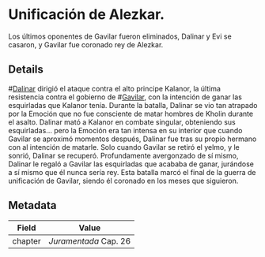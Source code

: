 # Unificación de Alezkar.
Los últimos oponentes de Gavilar fueron eliminados, Dalinar y Evi se casaron, y Gavilar fue coronado rey de Alezkar. 

## Details
#[Dalinar](characters/dalinar) dirigió el ataque contra el alto principe Kalanor, la última resistencia contra el gobierno de #[Gavilar](characters/gavilar), con la intención de ganar las esquirladas que Kalanor tenía. Durante la batalla, Dalinar se vio tan atrapado por la Emoción que no fue consciente de matar hombres de Kholin durante el asalto. Dalinar mató a Kalanor en combate singular, obteniendo sus esquirladas... pero la Emoción era tan intensa en su interior que cuando Gavilar se aproximó momentos después, Dalinar fue tras su propio hermano con al intención de matarle. Solo cuando Gavilar se retiró el yelmo, y le sonrió, Dalinar se recuperó. Profundamente avergonzado de sí mismo, Dalinar le regaló a Gavilar las esquirladas que acababa de ganar, jurándose a sí mismo que él nunca sería rey. Esta batalla marcó el final de la guerra de unificación de Gavilar, siendo él coronado en los meses que siguieron. 

## Metadata
| Field | Value |
| ----- | ----- |
| chapter | *Juramentada* Cap. 26 |
